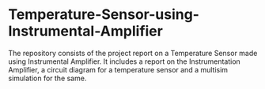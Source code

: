 # Temperature-Sensor-using-Instrumental-Amplifier
The repository consists of the project report on a Temperature Sensor made using Instrumental Amplifier. It includes a report on the Instrumentation Amplifier, a circuit diagram for a temperature sensor and a multisim simulation for the same.
